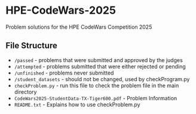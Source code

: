 # HPE-CodeWars-2025
Problem solutions for the HPE CodeWars Competition 2025

## File Structure
- `/passed` - problems that were submitted and approved by the judges
- `/attempted` - problems submitted that were either rejected or pending
- `/unfinished` - problems never submitted
- `/student_datasets` - should not be changed, used by checkProgram.py
- `checkProblem.py` - run this file to check the problem file in the main directory
- `CodeWars2025-StudentData-TX-Tiger600.pdf` - Problem Information
- `README.txt` - Explains how to use checkProblem.py
